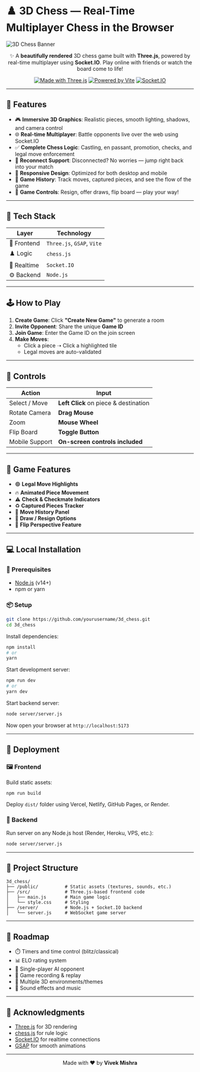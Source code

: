 # ♟️ 3D Chess — Real-Time Multiplayer Chess in the Browser

![3D Chess Banner](https://imgur.com/a/PyiXecf) <!-- Replace with your actual game screenshot or banner image -->

<div align="center">

✨ A **beautifully rendered** 3D chess game built with **Three.js**, powered by real-time multiplayer using **Socket.IO**. Play online with friends or watch the board come to life!

[![Made with Three.js](https://img.shields.io/badge/3D-Three.js-blue)](https://threejs.org/)
[![Powered by Vite](https://img.shields.io/badge/Bundler-Vite-yellow)](https://vitejs.dev/)
[![Socket.IO](https://img.shields.io/badge/Realtime-Socket.IO-red)](https://socket.io/)

</div>

---

## 🚀 Features

- 🎮 **Immersive 3D Graphics**: Realistic pieces, smooth lighting, shadows, and camera control
- 🌐 **Real-time Multiplayer**: Battle opponents live over the web using Socket.IO
- ✅ **Complete Chess Logic**: Castling, en passant, promotion, checks, and legal move enforcement
- 🔄 **Reconnect Support**: Disconnected? No worries — jump right back into your match
- 📱 **Responsive Design**: Optimized for both desktop and mobile
- 📜 **Game History**: Track moves, captured pieces, and see the flow of the game
- 🧠 **Game Controls**: Resign, offer draws, flip board — play your way!

---

## 🧱 Tech Stack

| Layer        | Technology                      |
| ------------ | ------------------------------- |
| 🎨 Frontend  | `Three.js`, `GSAP`, `Vite`       |
| ♟️ Logic     | `chess.js`                      |
| 🔌 Realtime  | `Socket.IO`                     |
| ⚙️ Backend   | `Node.js`                        |

---

## 🕹️ How to Play

1. **Create Game**: Click **"Create New Game"** to generate a room
2. **Invite Opponent**: Share the unique **Game ID**
3. **Join Game**: Enter the Game ID on the join screen
4. **Make Moves**: 
    - Click a piece ➝ Click a highlighted tile
    - Legal moves are auto-validated

---

## 🧭 Controls

| Action            | Input                                     |
|-------------------|--------------------------------------------|
| Select / Move     | **Left Click** on piece & destination      |
| Rotate Camera     | **Drag Mouse**                             |
| Zoom              | **Mouse Wheel**                            |
| Flip Board        | **Toggle Button**                          |
| Mobile Support    | **On-screen controls included**            |

---

## 🎨 Game Features

- 🟢 **Legal Move Highlights**
- 🔥 **Animated Piece Movement**
- ⚠️ **Check & Checkmate Indicators**
- ♻️ **Captured Pieces Tracker**
- 🧾 **Move History Panel**
- 💬 **Draw / Resign Options**
- 🔄 **Flip Perspective Feature**

---

## 💻 Local Installation

### 🔧 Prerequisites

- [Node.js](https://nodejs.org/) (v14+)
- npm or yarn

### 📦 Setup

```bash
git clone https://github.com/yourusername/3d_chess.git
cd 3d_chess
```

Install dependencies:

```bash
npm install
# or
yarn
```

Start development server:

```bash
npm run dev
# or
yarn dev
```

Start backend server:

```bash
node server/server.js
```

Now open your browser at `http://localhost:5173`

---

## 🚀 Deployment

### 🖼️ Frontend

Build static assets:

```bash
npm run build
```

Deploy `dist/` folder using Vercel, Netlify, GitHub Pages, or Render.

### 🔌 Backend

Run server on any Node.js host (Render, Heroku, VPS, etc.):

```bash
node server/server.js
```

---

## 📁 Project Structure

```
3d_chess/
├── /public/          # Static assets (textures, sounds, etc.)
├── /src/             # Three.js-based frontend code
│   ├── main.js       # Main game logic
│   └── style.css     # Styling
├── /server/          # Node.js + Socket.IO backend
│   └── server.js     # WebSocket game server
```

---

## 🌟 Roadmap

- ⏱️ Timers and time control (blitz/classical)
- 📊 ELO rating system
- 🧠 Single-player AI opponent
- 🎥 Game recording & replay
- 🧬 Multiple 3D environments/themes
- 🎵 Sound effects and music

---


## 🙏 Acknowledgments

- [Three.js](https://threejs.org/) for 3D rendering
- [chess.js](https://github.com/jhlywa/chess.js) for rule logic
- [Socket.IO](https://socket.io/) for realtime connections
- [GSAP](https://greensock.com/gsap/) for smooth animations

---

<div align="center">
Made with ❤️ by <strong>Vivek Mishra</strong>
</div>
